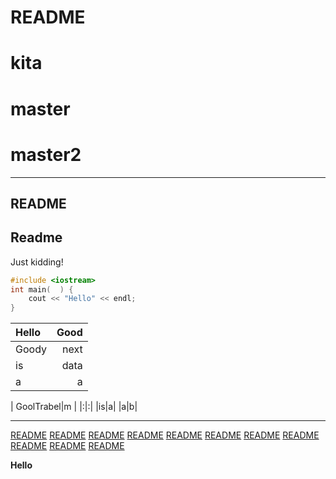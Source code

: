 # README
# kita
# master
# master2


-------------------------

## README

## Readme
 Just kidding!

```cpp
#include <iostream>
int main(  ) {
    cout << "Hello" << endl;
}

```
| Hello | Good |
|:------|-----:|
| Goody | next |
| is | data |
| a | a |

| GoolTrabel|m |
|:|:|
|is|a|
|a|b|



-------------------------

[README]()
[README]()
[README]()
[README]()
[README]()
[README]()
[README]()
[README]()
[README]()
[README]()
[README]()




**Hello**
